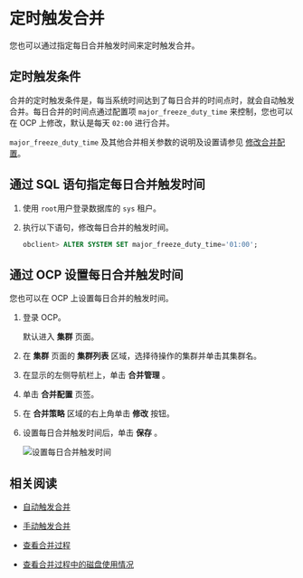 # 定时触发合并

您也可以通过指定每日合并触发时间来定时触发合并。

## 定时触发条件

合并的定时触发条件是，每当系统时间达到了每日合并的时间点时，就会自动触发合并。每日合并的时间点通过配置项 `major_freeze_duty_time` 来控制，您也可以在 OCP 上修改，默认是每天 `02:00` 进行合并。

`major_freeze_duty_time` 及其他合并相关参数的说明及设置请参见 [修改合并配置](../2.merge-management-1/7.modify-a-merge-configuration.md)。

## 通过 SQL 语句指定每日合并触发时间

1. 使用 `root`用户登录数据库的 `sys` 租户。

2. 执行以下语句，修改每日合并的触发时间。

   ```sql
   obclient> ALTER SYSTEM SET major_freeze_duty_time='01:00';
   ```

## 通过 OCP 设置每日合并触发时间

您也可以在 OCP 上设置每日合并的触发时间。

1. 登录 OCP。

   默认进入 **集群** 页面。

2. 在 **集群** 页面的 **集群列表** 区域，选择待操作的集群并单击其集群名。

3. 在显示的左侧导航栏上，单击 **合并管理** 。

4. 单击 **合并配置** 页签。

5. 在 **合并策略** 区域的右上角单击 **修改** 按钮。

6. 设置每日合并触发时间后，单击 **保存** 。

   ![设置每日合并触发时间](https://help-static-aliyun-doc.aliyuncs.com/assets/img/zh-CN/8366939061/p205780.png)

## 相关阅读

* [自动触发合并](../2.merge-management-1/2.automatic-merge-triggering-1.md)

* [手动触发合并](../2.merge-management-1/4.manually-trigger-a-merge-1.md)

* [查看合并过程](5.view-merge-information/1.view-merge-process.md)

* [查看合并过程中的磁盘使用情况](5.view-merge-information/2.view-disk-usage-during-merge.md)
